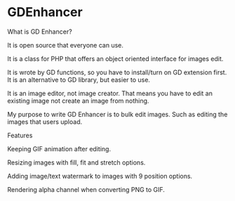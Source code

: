 GDEnhancer
==========

What is GD Enhancer?

It is open source that everyone can use.

It is a class for PHP that offers an object oriented interface for images edit.

It is wrote by GD functions, so you have to install/turn on GD extension first. It is an alternative to GD library, but easier to use.

It is an image editor, not image creator. That means you have to edit an existing image not create an image from nothing.

My purpose to write GD Enhancer is to bulk edit images. Such as editing the images that users upload.

Features

Keeping GIF animation after editing.

Resizing images with fill, fit and stretch options.

Adding image/text watermark to images with 9 position options.

Rendering alpha channel when converting PNG to GIF.
